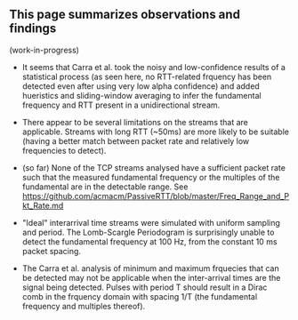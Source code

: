 ## This page summarizes observations and findings ##
(work-in-progress)
* It seems that Carra et al. took the noisy and low-confidence results of 
a statistical process (as seen here, no RTT-related frquency has been detected
even after using very low alpha confidence) and added hueristics and sliding-window averaging to
infer the fundamental frequency and RTT present in a unidirectional stream.

* There appear to be several limitations on the streams that are applicable.
Streams with long RTT (~50ms) are more likely to be suitable (having a 
better match between packet rate and relatively low frequencies to detect).

* (so far) None of the TCP streams analysed have a sufficient packet rate
such that the measured fundamental frequency or the multiples of the fundamental
are in the detectable range. See https://github.com/acmacm/PassiveRTT/blob/master/Freq_Range_and_Pkt_Rate.md

* "Ideal" interarrival time streams were simulated with uniform sampling
and period. The Lomb-Scargle Periodogram is surprisingly unable to detect
the fundamental frequency at 100 Hz, from the constant 10 ms packet spacing.

* The Carra et al. analysis of minimum and maximum frquecies that can be detected 
may not be applicable when the inter-arrival times are the signal 
being detected. Pulses with period T should result in a Dirac comb
in the frquency domain with spacing 1/T (the fundamental frequency
and multiples thereof).
